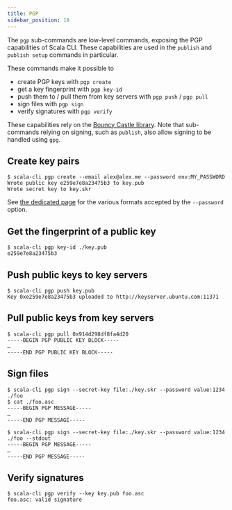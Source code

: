 ```yaml
---
title: PGP
sidebar_position: 18
---
```


The `pgp` sub-commands are low-level commands, exposing the PGP capabilities of
Scala CLI. These capabilities are used in the `publish` and `publish setup` commands
in particular.

These commands make it possible to
- create PGP keys with `pgp create`
- get a key fingerprint with `pgp key-id`
- push them to / pull them from key servers with `pgp push` / `pgp pull`
- sign files with `pgp sign`
- verify signatures with `pgp verify`

These capabilities rely on the [Bouncy Castle library](https://www.bouncycastle.org).
Note that sub-commands relying on signing, such as `publish`, also allow signing
to be handled using `gpg`.

## Create key pairs

```text
$ scala-cli pgp create --email alex@alex.me --password env:MY_PASSWORD
Wrote public key e259e7e8a23475b3 to key.pub
Wrote secret key to key.skr
```

See [the dedicated page](docs/reference/password-options.md) for the various formats
accepted by the `--password` option.

## Get the fingerprint of a public key

```text
$ scala-cli pgp key-id ./key.pub
e259e7e8a23475b3
```

## Push public keys to key servers

```text
$ scala-cli pgp push key.pub
Key 0xe259e7e8a23475b3 uploaded to http://keyserver.ubuntu.com:11371
```

## Pull public keys from key servers

```text
$ scala-cli pgp pull 0x914d298df8fa4d20
-----BEGIN PGP PUBLIC KEY BLOCK-----
…
-----END PGP PUBLIC KEY BLOCK-----
```

## Sign files

```text
$ scala-cli pgp sign --secret-key file:./key.skr --password value:1234 ./foo
$ cat ./foo.asc
-----BEGIN PGP MESSAGE-----
…
-----END PGP MESSAGE-----

$ scala-cli pgp sign --secret-key file:./key.skr --password value:1234 ./foo --stdout
-----BEGIN PGP MESSAGE-----
…
-----END PGP MESSAGE-----
```

## Verify signatures

```text
$ scala-cli pgp verify --key key.pub foo.asc
foo.asc: valid signature
```

